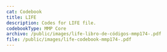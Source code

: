 ```yaml
---
cat: Codebook
title: LIFE
description: Codes for LIFE file.
codebookType: MMP Core
archivo: /public/images/life-libro-de-códigos-mmp174-.pdf
file: /public/images/life-codebook-mmp174-.pdf
---
```

